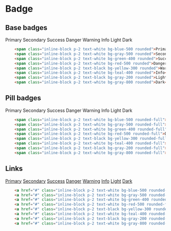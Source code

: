 # Badge

## Base badges 

<code-preview>
  <div>
    <span class="inline-block p-2 m-1 text-white bg-blue-500 rounded">Primary</span>
    <span class="inline-block p-2 m-1 text-white bg-gray-500 rounded">Secondary</span>
    <span class="inline-block p-2 m-1 text-white bg-green-400 rounded">Success</span>
    <span class="inline-block p-2 m-1 text-white bg-red-500 rounded">Danger</span>
    <span class="inline-block p-2 m-1 text-black bg-yellow-300 rounded">Warning</span>
    <span class="inline-block p-2 m-1 text-white bg-teal-400 rounded">Info</span>
    <span class="inline-block p-2 m-1 text-black bg-gray-200 rounded">Light</span>
    <span class="inline-block p-2 m-1 text-white bg-gray-800 rounded">Dark</span>
  </div>
</code-preview>

```html
    <span class="inline-block p-2 text-white bg-blue-500 rounded">Primary</span>
    <span class="inline-block p-2 text-white bg-gray-500 rounded">Secondary</span>
    <span class="inline-block p-2 text-white bg-green-400 rounded">Success</span>
    <span class="inline-block p-2 text-white bg-red-500 rounded">Danger</span>
    <span class="inline-block p-2 text-black bg-yellow-300 rounded">Warning</span>
    <span class="inline-block p-2 text-white bg-teal-400 rounded">Info</span>
    <span class="inline-block p-2 text-black bg-gray-200 rounded">Light</span>
    <span class="inline-block p-2 text-white bg-gray-800 rounded">Dark</span>
```

## Pill badges

<code-preview>
  <div>
    <span class="inline-block p-2 m-1 text-white bg-blue-500 rounded-full">Primary</span>
    <span class="inline-block p-2 m-1 text-white bg-gray-500 rounded-full">Secondary</span>
    <span class="inline-block p-2 m-1 text-white bg-green-400 rounded-full">Success</span>
    <span class="inline-block p-2 m-1 text-white bg-red-500 rounded-full">Danger</span>
    <span class="inline-block p-2 m-1 text-black bg-yellow-300 rounded-full">Warning</span>
    <span class="inline-block p-2 m-1 text-white bg-teal-400 rounded-full">Info</span>
    <span class="inline-block p-2 m-1 text-black bg-gray-200 rounded-full">Light</span>
    <span class="inline-block p-2 m-1 text-white bg-gray-800 rounded-full">Dark</span>
  </div>
</code-preview>

```html
    <span class="inline-block p-2 text-white bg-blue-500 rounded-full">Primary</span>
    <span class="inline-block p-2 text-white bg-gray-500 rounded-full">Secondary</span>
    <span class="inline-block p-2 text-white bg-green-400 rounded-full">Success</span>
    <span class="inline-block p-2 text-white bg-red-500 rounded-full">Danger</span>
    <span class="inline-block p-2 text-black bg-yellow-300 rounded-full">Warning</span>
    <span class="inline-block p-2 text-white bg-teal-400 rounded-full">Info</span>
    <span class="inline-block p-2 text-black bg-gray-200 rounded-full">Light</span>
    <span class="inline-block p-2 text-white bg-gray-800 rounded-full">Dark</span>
```

## Links

<code-preview>
  <div>
    <a href="#" class="inline-block p-2 m-1 text-white bg-blue-500 rounded-full hover:no-underline hover:bg-blue-600">Primary</a>
    <a href="#" class="inline-block p-2 m-1 text-white bg-gray-500 rounded-full hover:no-underline hover:bg-gray-600">Secondary</a>
    <a href="#" class="inline-block p-2 m-1 text-white bg-green-400 rounded-full hover:no-underline hover:bg-green-500">Success</a>
    <a href="#" class="inline-block p-2 m-1 text-white bg-red-500 rounded-full hover:no-underline hover:bg-red-600">Danger</a>
    <a href="#" class="inline-block p-2 m-1 text-black bg-yellow-300 rounded-full hover:no-underline hover:bg-yellow-400">Warning</a>
    <a href="#" class="inline-block p-2 m-1 text-white bg-teal-400 rounded-full hover:no-underline hover:bg-teal-500">Info</a>
    <a href="#" class="inline-block p-2 m-1 text-black bg-gray-200 rounded-full hover:no-underline hover:bg-gray-300">Light</a>
    <a href="#" class="inline-block p-2 m-1 text-white bg-gray-800 rounded-full hover:no-underline hover:bg-gray-900">Dark</a>
  </div>
</code-preview>

```html
    <a href="#" class="inline-block p-2 text-white bg-blue-500 rounded-full hover:no-underline hover:bg-blue-600">Primary</a>
    <a href="#" class="inline-block p-2 text-white bg-gray-500 rounded-full hover:no-underline hover:bg-gray-600">Secondary</a>
    <a href="#" class="inline-block p-2 text-white bg-green-400 rounded-full hover:no-underline hover:bg-green-500">Success</a>
    <a href="#" class="inline-block p-2 text-white bg-red-500 rounded-full hover:no-underline hover:bg-red-600">Danger</a>
    <a href="#" class="inline-block p-2 text-black bg-yellow-300 rounded-full hover:no-underline hover:bg-yellow-400">Warning</a>
    <a href="#" class="inline-block p-2 text-white bg-teal-400 rounded-full hover:no-underline hover:bg-teal-500">Info</a>
    <a href="#" class="inline-block p-2 text-black bg-gray-200 rounded-full hover:no-underline hover:bg-gray-300">Light</a>
    <a href="#" class="inline-block p-2 text-white bg-gray-800 rounded-full hover:no-underline hover:bg-gray-900">Dark</a>
```